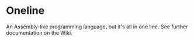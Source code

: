 # Oneline
 An Assembly-like programming language, but it's all in one line. See further documentation on the Wiki.